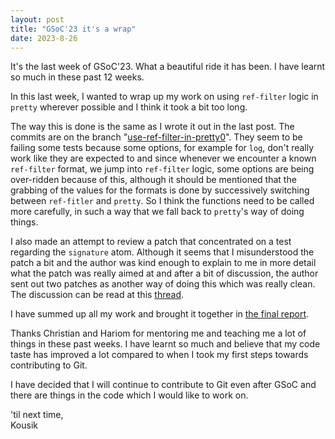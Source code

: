```yaml
---
layout: post
title: "GSoC'23 it's a wrap"
date: 2023-8-26
---
```


It's the last week of GSoC'23. What a beautiful ride it has been. I have learnt
so much in these past 12 weeks. <br />

In this last week, I wanted to wrap up my work on using `ref-filter` logic in
`pretty` wherever possible and I think it took a bit too long. <br />

The way this is done is the same as I wrote it out in the last post. The commits
are on the branch "[use-ref-filter-in-pretty0](https://github.com/five-sh/git/commits/use-ref-filter-in-pretty0)". They seem to be failing some
tests because some options, for example for `log`, don't really work like
they are expected to and since whenever we encounter a known `ref-filter`
format, we jump into `ref-filter` logic, some options are being over-ridden
because of this, although it should be mentioned that the grabbing of the values
for the formats is done by successively switching between `ref-fitler` and
`pretty`. So I think the functions need to be called more carefully, in
such a way that we fall back to `pretty`'s way of doing things.

I also made an attempt to review a patch that concentrated on a test regarding
the `signature` atom. Although it seems that I misunderstood the patch a bit and
the author was kind enough to explain to me in more detail what the patch was
really aimed at and after a bit of discussion, the author sent out two patches
as another way of doing this which was really clean. The discussion can be read
at this [thread](https://lore.kernel.org/git/20230821222448.1524a5fc@leda.eworm.net/T/).

I have summed up all my work and brought it together in [the final report](https://five-sh.github.io/2023/08/26/the-final-report). <br />

Thanks Christian and Hariom for mentoring me and teaching me a lot of things in
these past weeks. I have learnt so much and believe that my code taste has
improved a lot compared to when I took my first steps towards contributing to
Git. <br />

I have decided that I will continue to contribute to Git even after GSoC and
there are things in the code which I would like to work on. <br />

'til next time, <br />
Kousik
